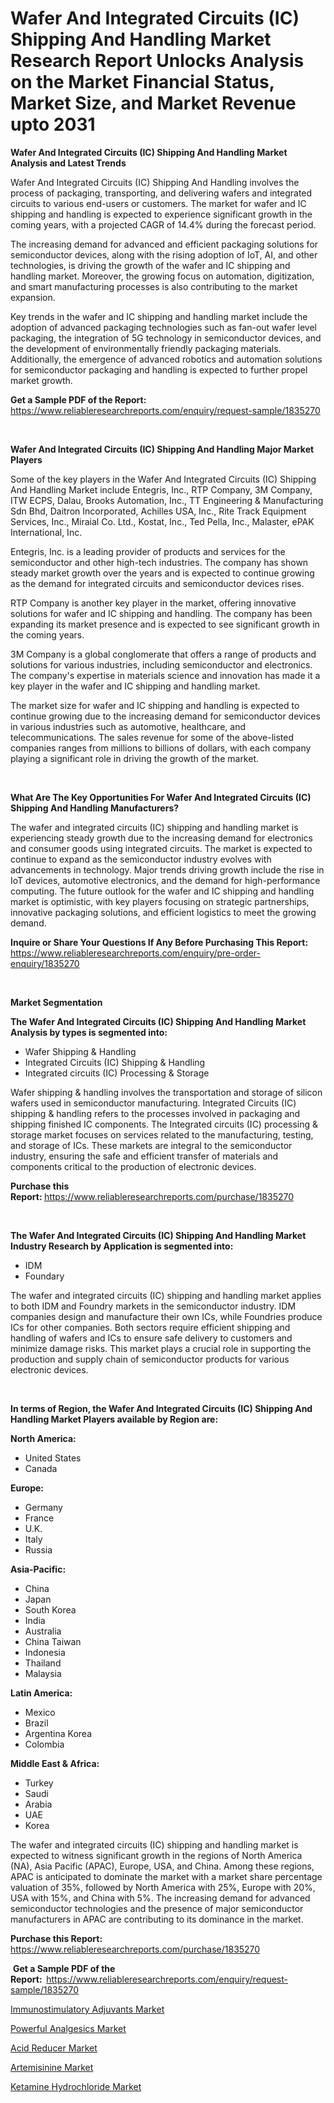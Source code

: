 <p><h1>Wafer And Integrated Circuits (IC) Shipping And Handling Market Research Report Unlocks Analysis on the Market Financial Status, Market Size, and Market Revenue upto 2031</h1></p><p><strong>Wafer And Integrated Circuits (IC) Shipping And Handling Market Analysis and Latest Trends</strong></p>
<p><p>Wafer And Integrated Circuits (IC) Shipping And Handling involves the process of packaging, transporting, and delivering wafers and integrated circuits to various end-users or customers. The market for wafer and IC shipping and handling is expected to experience significant growth in the coming years, with a projected CAGR of 14.4% during the forecast period.</p><p>The increasing demand for advanced and efficient packaging solutions for semiconductor devices, along with the rising adoption of IoT, AI, and other technologies, is driving the growth of the wafer and IC shipping and handling market. Moreover, the growing focus on automation, digitization, and smart manufacturing processes is also contributing to the market expansion.</p><p>Key trends in the wafer and IC shipping and handling market include the adoption of advanced packaging technologies such as fan-out wafer level packaging, the integration of 5G technology in semiconductor devices, and the development of environmentally friendly packaging materials. Additionally, the emergence of advanced robotics and automation solutions for semiconductor packaging and handling is expected to further propel market growth.</p></p>
<p><strong>Get a Sample PDF of the Report:&nbsp;</strong> <a href="https://www.reliableresearchreports.com/enquiry/request-sample/1835270">https://www.reliableresearchreports.com/enquiry/request-sample/1835270</a></p>
<p>&nbsp;</p>
<p><strong>Wafer And Integrated Circuits (IC) Shipping And Handling Major Market Players</strong></p>
<p><p>Some of the key players in the Wafer And Integrated Circuits (IC) Shipping And Handling Market include Entegris, Inc., RTP Company, 3M Company, ITW ECPS, Dalau, Brooks Automation, Inc., TT Engineering & Manufacturing Sdn Bhd, Daitron Incorporated, Achilles USA, Inc., Rite Track Equipment Services, Inc., Miraial Co. Ltd., Kostat, Inc., Ted Pella, Inc., Malaster, ePAK International, Inc.</p><p>Entegris, Inc. is a leading provider of products and services for the semiconductor and other high-tech industries. The company has shown steady market growth over the years and is expected to continue growing as the demand for integrated circuits and semiconductor devices rises.</p><p>RTP Company is another key player in the market, offering innovative solutions for wafer and IC shipping and handling. The company has been expanding its market presence and is expected to see significant growth in the coming years.</p><p>3M Company is a global conglomerate that offers a range of products and solutions for various industries, including semiconductor and electronics. The company's expertise in materials science and innovation has made it a key player in the wafer and IC shipping and handling market.</p><p>The market size for wafer and IC shipping and handling is expected to continue growing due to the increasing demand for semiconductor devices in various industries such as automotive, healthcare, and telecommunications. The sales revenue for some of the above-listed companies ranges from millions to billions of dollars, with each company playing a significant role in driving the growth of the market.</p></p>
<p>&nbsp;</p>
<p><strong>What Are The Key Opportunities For Wafer And Integrated Circuits (IC) Shipping And Handling Manufacturers?</strong></p>
<p><p>The wafer and integrated circuits (IC) shipping and handling market is experiencing steady growth due to the increasing demand for electronics and consumer goods using integrated circuits. The market is expected to continue to expand as the semiconductor industry evolves with advancements in technology. Major trends driving growth include the rise in IoT devices, automotive electronics, and the demand for high-performance computing. The future outlook for the wafer and IC shipping and handling market is optimistic, with key players focusing on strategic partnerships, innovative packaging solutions, and efficient logistics to meet the growing demand.</p></p>
<p><strong>Inquire or Share Your Questions If Any Before Purchasing This Report:</strong> <a href="https://www.reliableresearchreports.com/enquiry/pre-order-enquiry/1835270">https://www.reliableresearchreports.com/enquiry/pre-order-enquiry/1835270</a></p>
<p>&nbsp;</p>
<p><strong>Market Segmentation</strong></p>
<p><strong>The Wafer And Integrated Circuits (IC) Shipping And Handling Market Analysis by types is segmented into:</strong></p>
<p><ul><li>Wafer Shipping & Handling</li><li>Integrated Circuits (IC) Shipping & Handling</li><li>Integrated circuits (IC) Processing & Storage</li></ul></p>
<p><p>Wafer shipping & handling involves the transportation and storage of silicon wafers used in semiconductor manufacturing. Integrated Circuits (IC) shipping & handling refers to the processes involved in packaging and shipping finished IC components. The Integrated circuits (IC) processing & storage market focuses on services related to the manufacturing, testing, and storage of ICs. These markets are integral to the semiconductor industry, ensuring the safe and efficient transfer of materials and components critical to the production of electronic devices.</p></p>
<p><strong>Purchase this Report:&nbsp;</strong><a href="https://www.reliableresearchreports.com/purchase/1835270">https://www.reliableresearchreports.com/purchase/1835270</a></p>
<p>&nbsp;</p>
<p><strong>The Wafer And Integrated Circuits (IC) Shipping And Handling Market Industry Research by Application is segmented into:</strong></p>
<p><ul><li>IDM</li><li>Foundary</li></ul></p>
<p><p>The wafer and integrated circuits (IC) shipping and handling market applies to both IDM and Foundry markets in the semiconductor industry. IDM companies design and manufacture their own ICs, while Foundries produce ICs for other companies. Both sectors require efficient shipping and handling of wafers and ICs to ensure safe delivery to customers and minimize damage risks. This market plays a crucial role in supporting the production and supply chain of semiconductor products for various electronic devices.</p></p>
<p>&nbsp;</p>
<p><strong>In terms of Region, the Wafer And Integrated Circuits (IC) Shipping And Handling Market Players available by Region are:</strong></p>
<p>
    <p> <strong> North America: </strong>
        <ul>
            <li>United States</li>
            <li>Canada</li>
        </ul>
        </p> 
    <p> <strong> Europe: </strong>
        <ul>
            <li>Germany</li>
            <li>France</li>
            <li>U.K.</li>
            <li>Italy</li>
            <li>Russia</li>
        </ul>
        </p> 
    <p> <strong> Asia-Pacific: </strong>
        <ul>
            <li>China</li>
            <li>Japan</li>
            <li>South Korea</li>
            <li>India</li>
            <li>Australia</li>
            <li>China Taiwan</li>
            <li>Indonesia</li>
            <li>Thailand</li>
            <li>Malaysia</li>
        </ul>
        </p> 
    <p> <strong> Latin America: </strong>
        <ul>
            <li>Mexico</li>
            <li>Brazil</li>
            <li>Argentina Korea</li>
            <li>Colombia</li>
        </ul>
        </p> 
    <p> <strong> Middle East & Africa: </strong>
        <ul>
            <li>Turkey</li>
            <li>Saudi</li>
            <li>Arabia</li>
            <li>UAE</li>
            <li>Korea</li>
        </ul>
    </p>
    </p>
<p><p>The wafer and integrated circuits (IC) shipping and handling market is expected to witness significant growth in the regions of North America (NA), Asia Pacific (APAC), Europe, USA, and China. Among these regions, APAC is anticipated to dominate the market with a market share percentage valuation of 35%, followed by North America with 25%, Europe with 20%, USA with 15%, and China with 5%. The increasing demand for advanced semiconductor technologies and the presence of major semiconductor manufacturers in APAC are contributing to its dominance in the market.</p></p>
<p><strong>Purchase this Report: </strong><a href="https://www.reliableresearchreports.com/purchase/1835270">https://www.reliableresearchreports.com/purchase/1835270</a></p>
<p>&nbsp;<strong>Get a Sample PDF of the Report:&nbsp;&nbsp;</strong><a href="https://www.reliableresearchreports.com/enquiry/request-sample/1835270">https://www.reliableresearchreports.com/enquiry/request-sample/1835270</a></p>
<p><strong></strong></p>
<p><p><a href="https://medium.com/@bonniehoppe2023/immunostimulatory-adjuvants-market-size-market-outlook-and-market-forecast-2024-to-2031-db968700937e">Immunostimulatory Adjuvants Market</a></p><p><a href="https://medium.com/@bonniehoppe2023/powerful-analgesics-market-size-and-market-trends-complete-industry-overview-2024-to-2031-daedc0baa59c">Powerful Analgesics Market</a></p><p><a href="https://medium.com/@bonniehoppe2023/analyzing-acid-reducer-market-global-industry-perspective-and-forecast-2024-to-2031-15e27112fe2f">Acid Reducer Market</a></p><p><a href="https://medium.com/@bonniehoppe2023/decoding-artemisinine-market-metrics-market-share-trends-and-growth-patterns-260d6bb92693">Artemisinine Market</a></p><p><a href="https://medium.com/@bonniehoppe2023/ketamine-hydrochloride-market-furnishes-information-on-market-share-market-trends-and-market-5cef88c675da">Ketamine Hydrochloride Market</a></p></p>